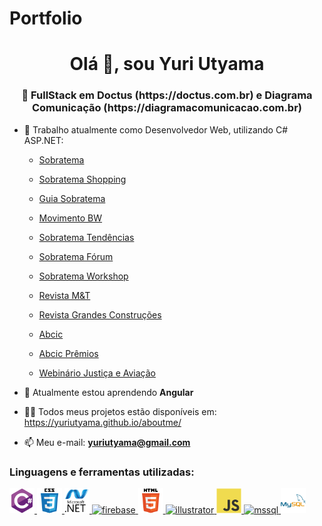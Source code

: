 # Portfolio

<h1 align="center">Olá 👋, sou Yuri Utyama</h1>
<h3 align="center">💼 FullStack em Doctus (https://doctus.com.br) e Diagrama Comunicação (https://diagramacomunicacao.com.br) </h3>

- 🔭 Trabalho atualmente como Desenvolvedor Web, utilizando C# ASP.NET:
  - [Sobratema](https://sobratema.org.br)
  - [Sobratema Shopping](https://sobratemashopping.com.br)
  - [Guia Sobratema](https://guiasobratema.org.br)
  - [Movimento BW](https://movimentobw.org.br/)
  - [Sobratema Tendências](https://sobratematendencias.com.br)
  - [Sobratema Fórum](https://sobratemaforum.com.br)
  - [Sobratema Workshop](https://sobratemaworkshop.com.br)
  - [Revista M&T](https://revistamt.com.br)
  - [Revista Grandes Construções](https://grandesconstrucoes.com.br)
  
  - [Abcic](https://abcic.org.br)
  - [Abcic Prêmios](https://abcic.org.br/premio2023)
    
  - [Webinário Justiça e Aviação](http://dialogosjusticaeaviacao.abear.com.br/)

  

- 🌱 Atualmente estou aprendendo **Angular**

- 👨‍💻 Todos meus projetos estão disponíveis em: https://yuriutyama.github.io/aboutme/

- 📫 Meu e-mail: **yuriutyama@gmail.com**

<p align="left">
</p>

<h3 align="left">Linguagens e ferramentas utilizadas:</h3>
<p align="left"> <a href="https://www.w3schools.com/cs/" target="_blank" rel="noreferrer"> <img src="https://raw.githubusercontent.com/devicons/devicon/master/icons/csharp/csharp-original.svg" alt="csharp" width="40" height="40"/> </a> <a href="https://www.w3schools.com/css/" target="_blank" rel="noreferrer"> <img src="https://raw.githubusercontent.com/devicons/devicon/master/icons/css3/css3-original-wordmark.svg" alt="css3" width="40" height="40"/> </a> <a href="https://dotnet.microsoft.com/" target="_blank" rel="noreferrer"> <img src="https://raw.githubusercontent.com/devicons/devicon/master/icons/dot-net/dot-net-original-wordmark.svg" alt="dotnet" width="40" height="40"/> </a> <a href="https://firebase.google.com/" target="_blank" rel="noreferrer"> <img src="https://www.vectorlogo.zone/logos/firebase/firebase-icon.svg" alt="firebase" width="40" height="40"/> </a> <a href="https://www.w3.org/html/" target="_blank" rel="noreferrer"> <img src="https://raw.githubusercontent.com/devicons/devicon/master/icons/html5/html5-original-wordmark.svg" alt="html5" width="40" height="40"/> </a> <a href="https://www.adobe.com/in/products/illustrator.html" target="_blank" rel="noreferrer"> <img src="https://www.vectorlogo.zone/logos/adobe_illustrator/adobe_illustrator-icon.svg" alt="illustrator" width="40" height="40"/> </a> <a href="https://developer.mozilla.org/en-US/docs/Web/JavaScript" target="_blank" rel="noreferrer"> <img src="https://raw.githubusercontent.com/devicons/devicon/master/icons/javascript/javascript-original.svg" alt="javascript" width="40" height="40"/> </a> <a href="https://www.microsoft.com/en-us/sql-server" target="_blank" rel="noreferrer"> <img src="https://www.svgrepo.com/show/303229/microsoft-sql-server-logo.svg" alt="mssql" width="40" height="40"/> </a> <a href="https://www.mysql.com/" target="_blank" rel="noreferrer"> <img src="https://raw.githubusercontent.com/devicons/devicon/master/icons/mysql/mysql-original-wordmark.svg" alt="mysql" width="40" height="40"/> </a> </a>  <!--<a href="https://reactjs.org/" target="_blank" rel="noreferrer"> <img src="https://raw.githubusercontent.com/devicons/devicon/master/icons/react/react-original-wordmark.svg" alt="react" width="40" height="40"/> </a>--> </p>

